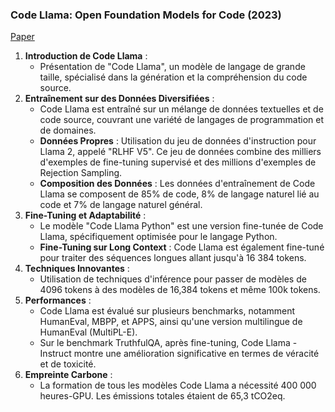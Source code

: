 ### Code Llama: Open Foundation Models for Code (2023)

[Paper](https://arxiv.org/pdf/2308.12950.pdf)

1. **Introduction de Code Llama** :
    - Présentation de "Code Llama", un modèle de langage de grande taille, spécialisé dans la génération et la compréhension du code source.
2. **Entraînement sur des Données Diversifiées** :
    - Code Llama est entraîné sur un mélange de données textuelles et de code source, couvrant une variété de langages de programmation et de domaines.
    - **Données Propres** : Utilisation du jeu de données d'instruction pour Llama 2, appelé "RLHF V5". Ce jeu de données combine des milliers d'exemples de fine-tuning supervisé et des millions d'exemples de Rejection Sampling.
    - **Composition des Données** : Les données d'entraînement de Code Llama se composent de 85% de code, 8% de langage naturel lié au code et 7% de langage naturel général.
3. **Fine-Tuning et Adaptabilité** :
    - Le modèle "Code Llama Python" est une version fine-tunée de Code Llama, spécifiquement optimisée pour le langage Python.
    - **Fine-Tuning sur Long Context** : Code Llama est également fine-tuné pour traiter des séquences longues allant jusqu'à 16 384 tokens.
4. **Techniques Innovantes** :
    - Utilisation de techniques d'inférence pour passer de modèles de 4096 tokens à des modèles de 16,384 tokens et même 100k tokens.
5. **Performances** :
    - Code Llama est évalué sur plusieurs benchmarks, notamment HumanEval, MBPP, et APPS, ainsi qu'une version multilingue de HumanEval (MultiPL-E).
    - Sur le benchmark TruthfulQA, après fine-tuning, Code Llama - Instruct montre une amélioration significative en termes de véracité et de toxicité.
6. **Empreinte Carbone** :
    - La formation de tous les modèles Code Llama a nécessité 400 000 heures-GPU. Les émissions totales étaient de 65,3 tCO2eq.